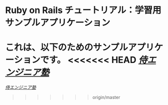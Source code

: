 # Ruby on Rails チュートリアル：学習用サンプルアプリケーション

これは、以下のためのサンプルアプリケーションです。
<<<<<<< HEAD
[*侍エンジニア塾*](http://www.sejuku.net/)
=======
[*侍エンジニア塾*](http://www.sejuku.net/)
>>>>>>> origin/master
